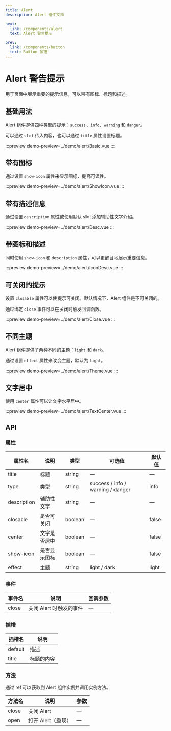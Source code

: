 ```yaml
---
title: Alert
description: Alert 组件文档

next:
  link: /components/alert
  text: Alert 警告提示

prev:
  link: /components/button
  text: Button 按钮
---
```


# Alert 警告提示

用于页面中展示重要的提示信息，可以带有图标、标题和描述。

## 基础用法

Alert 组件提供四种类型的提示：`success`、`info`、`warning` 和 `danger`。

可以通过 `slot` 传入内容，也可以通过 `title` 属性设置标题。

:::preview
demo-preview=../demo/alert/Basic.vue
:::

## 带有图标

通过设置 `show-icon` 属性来显示图标，提高可读性。

:::preview
demo-preview=../demo/alert/ShowIcon.vue
:::

## 带有描述信息

通过设置 `description` 属性或使用默认 slot 添加辅助性文字介绍。

:::preview
demo-preview=../demo/alert/Desc.vue
:::

## 带图标和描述

同时使用 `show-icon` 和 `description` 属性，可以更醒目地展示重要信息。

:::preview
demo-preview=../demo/alert/IconDesc.vue
:::

## 可关闭的提示

设置 `closable` 属性可以使提示可关闭。默认情况下，Alert 组件是不可关闭的。

通过绑定 `close` 事件可以在关闭时触发回调函数。

:::preview
demo-preview=../demo/alert/Close.vue
:::

## 不同主题

Alert 组件提供了两种不同的主题：`light` 和 `dark`。

通过设置 `effect` 属性来改变主题，默认为 `light`。

:::preview
demo-preview=../demo/alert/Theme.vue
:::

## 文字居中

使用 `center` 属性可以让文字水平居中。

:::preview
demo-preview=../demo/alert/TextCenter.vue
:::

## API

### 属性

| 属性名      | 说明         | 类型    | 可选值                            | 默认值 |
| ----------- | ------------ | ------- | --------------------------------- | ------ |
| title       | 标题         | string  | —                                 | —      |
| type        | 类型         | string  | success / info / warning / danger | info   |
| description | 辅助性文字   | string  | —                                 | —      |
| closable    | 是否可关闭   | boolean | —                                 | false  |
| center      | 文字是否居中 | boolean | —                                 | false  |
| show-icon   | 是否显示图标 | boolean | —                                 | false  |
| effect      | 主题         | string  | light / dark                      | light  |

### 事件

| 事件名 | 说明                    | 回调参数 |
| ------ | ----------------------- | -------- |
| close  | 关闭 Alert 时触发的事件 | —        |

### 插槽

| 插槽名  | 说明       |
| ------- | ---------- |
| default | 描述       |
| title   | 标题的内容 |

### 方法

通过 ref 可以获取到 Alert 组件实例并调用实例方法。

| 方法名 | 说明               | 参数 |
| ------ | ------------------ | ---- |
| close  | 关闭 Alert         | —    |
| open   | 打开 Alert（重现） | —    |
